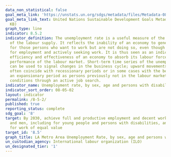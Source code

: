 ```yaml
---
data_non_statistical: false
goal_meta_link: 'https://unstats.un.org/sdgs/metadata/files/Metadata-08-05-02.pdf '
goal_meta_link_text: United Nations Sustainable Development Goals Metadata (PDF 383
  KB)
graph_type: line
indicator: 8.5.2
indicator_definition: The unemployment rate is a useful measure of the underutilization
  of the labour supply. It reflects the inability of an economy to generate employment
  for those persons who want to work but are not doing so, even though they are available
  for employment and actively seeking work. It is thus seen as an indicator of the
  efficiency and effectiveness of an economy to absorb its labour force and of the
  performance of the labour market. Short-term time series of the unemployment rate
  can be used to signal changes in the business cycle; upward movements in the indicator
  often coincide with recessionary periods or in some cases with the beginning of
  an expansionary period as persons previously not in the labour market begin to test
  conditions through an active job search.
indicator_name: Unemployment rate, by sex, age and persons with disabilities
indicator_sort_order: 08-05-02
layout: indicator
permalink: /8-5-2/
published: true
reporting_status: complete
sdg_goal: '8'
target: By 2030, achieve full and productive employment and decent work for all women
  and men, including for young people and persons with disabilities, and equal pay
  for work of equal value
target_id: '8.5'
graph_title: LA Metro Area Unemployment Rate, by sex, age and persons with disabilities
un_custodian_agency: International labour organization (ILO)
un_designated_tier: '1'
---
```


